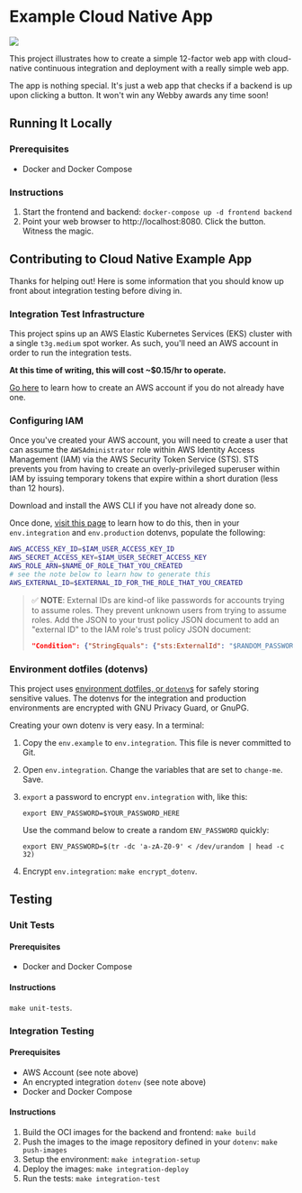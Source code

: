 # Example Cloud Native App

![](./static/app.png)

This project illustrates how to create a simple 12-factor web app with
cloud-native continuous integration and deployment with a really simple web app.

The app is nothing special. It's just a web app that checks if a backend is up
upon clicking a button. It won't win any Webby awards any time soon!

## Running It Locally

### Prerequisites

- Docker and Docker Compose

### Instructions

1. Start the frontend and backend: `docker-compose up -d frontend backend`
2. Point your web browser to http://localhost:8080. Click the button. Witness
   the magic.

## Contributing to Cloud Native Example App

Thanks for helping out! Here is some information that you should know up front
about integration testing before diving in.

### Integration Test Infrastructure

This project spins up an AWS Elastic Kubernetes Services (EKS) cluster with a
single `t3g.medium` spot worker. As such, you'll need an AWS account in order to run
the integration tests.

**At this time of writing, this will cost ~$0.15/hr to operate.**

[Go
here](https://docs.aws.amazon.com/accounts/latest/reference/manage-acct-creating.html)
to learn how to create an AWS account if you do not already have one.

### Configuring IAM

Once you've created your AWS account, you will need to create a user that can
assume the `AWSAdministrator` role within AWS Identity Access Management (IAM)
via the AWS Security Token Service (STS). STS prevents you from having to
create an overly-privileged superuser within IAM by issuing temporary tokens
that expire within a short duration (less than 12 hours).

Download and install the AWS CLI if you have not already done so.

Once done, [visit this
page](https://repost.aws/knowledge-center/iam-assume-role-cli) to learn how to
do this, then in your `env.integration` and `env.production` dotenvs, populate
the following:

```sh
AWS_ACCESS_KEY_ID=$IAM_USER_ACCESS_KEY_ID
AWS_SECRET_ACCESS_KEY=$IAM_USER_SECRET_ACCESS_KEY
AWS_ROLE_ARN=$NAME_OF_ROLE_THAT_YOU_CREATED
# see the note below to learn how to generate this
AWS_EXTERNAL_ID=$EXTERNAL_ID_FOR_THE_ROLE_THAT_YOU_CREATED
```

> ✅ **NOTE**: External IDs are kind-of like passwords for accounts trying to
> assume roles. They prevent unknown users from trying to assume roles. Add the
> JSON to your trust policy JSON document to add an "external ID" to the IAM
> role's trust policy JSON document:
>
> ```json
> "Condition": {"StringEquals": {"sts:ExternalId": "$RANDOM_PASSWORD"}}
> ```


### Environment dotfiles (dotenvs)

This project uses [environment dotfiles, or `dotenv`s](https://dotenv.org) for
safely storing sensitive values. The dotenvs for the integration and production
environments are encrypted with GNU Privacy Guard, or GnuPG.

Creating your own dotenv is very easy. In a terminal:

1. Copy the `env.example` to `env.integration`. This file is never committed to
   Git.
2. Open `env.integration`. Change the variables that are set to `change-me`.
   Save.
3. `export` a password to encrypt `env.integration` with, like this:

   ```
   export ENV_PASSWORD=$YOUR_PASSWORD_HERE
   ```

   Use the command below to create a random `ENV_PASSWORD` quickly:

   ```
   export ENV_PASSWORD=$(tr -dc 'a-zA-Z0-9' < /dev/urandom | head -c 32)
   ```
4. Encrypt `env.integration`: `make encrypt_dotenv`.

## Testing

### Unit Tests

#### Prerequisites

- Docker and Docker Compose

#### Instructions

`make unit-tests`.

### Integration Testing

#### Prerequisites

- AWS Account (see note above)
- An encrypted integration `dotenv` (see note above)
- Docker and Docker Compose

#### Instructions

1. Build the OCI images for the backend and frontend: `make build`
2. Push the images to the image repository defined in your `dotenv`: `make
   push-images`
3. Setup the environment: `make integration-setup`
4. Deploy the images: `make integration-deploy`
5. Run the tests: `make integration-test`
